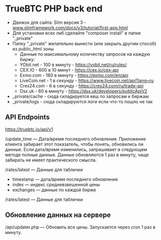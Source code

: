 # TrueBTC PHP back end

* Движок для сайта: Slim версия 3 - www.slimframework.com/docs/v3/tutorial/first-app.html
* Для установки всех либ сделайте "composer install" в папке "_private"
* Папку "_private" желательно вынести (или закрыть другим способ) из public_html зоны
  * Данные по максимальному количеству запросов на каждую биржу:
  * YObit.net - 100 в минуту - https://yobit.net/ru/rules/
  * CEX.IO - 600 в 10 минут - https://cex.io/cex-api
  * Exmo.com - 180 в минуту - https://exmo.com/en/api
  * LiveCoin.net - 1 в секунду - https://www.livecoin.net/api?lang=ru
  * Crex24.com - 6 в секунду - https://crex24.com/ru/trade-api
  * Dsx.uk - 60 в минуту - https://dsx.uk/developers/publicApiV2
* _private/cache - сюда складируется кеш по запросам к биржам
* _private/logs - сюда складируются логи если что-то пошло не так


## API Endpoints

https://truebtc.io/api/v1

/update_time — Дата/время последнего обновления. Приложение клиента забирает этот показатель, чтобы понять, обновились ли данные. Если дата/время изменились, запрашивает в следующем методе полные данные. Данные обновляются 1 раз в минуту, чаще забирать не имеет практического смысла.

/rates/latest — Данные для таблички

* timestamp — дата/время последнего обновления
* index — индекс средневзвешенной цены
* exchanges — данные по каждой бирже

/rates/latest — Данные для таблички

## Обновление данных на сервере

/api/updater.php — Обновить все цены. Запускается через cron 1 раз в минуту.